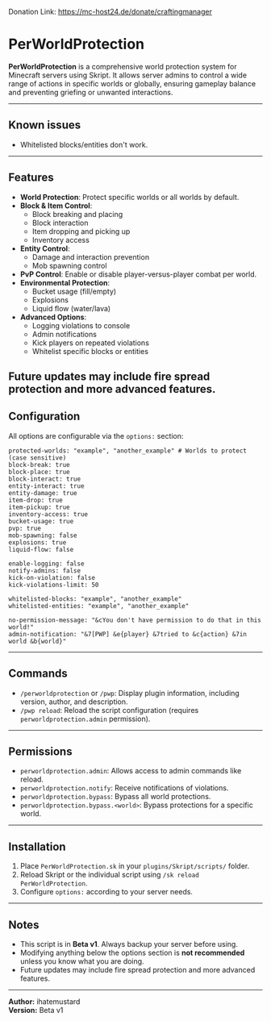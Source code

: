 Donation Link: https://mc-host24.de/donate/craftingmanager

# PerWorldProtection

**PerWorldProtection** is a comprehensive world protection system for Minecraft servers using Skript. It allows server admins to control a wide range of actions in specific worlds or globally, ensuring gameplay balance and preventing griefing or unwanted interactions.

---
## Known issues
- Whitelisted blocks/entities don't work.

---
## Features

- **World Protection**: Protect specific worlds or all worlds by default.
- **Block & Item Control**:
  - Block breaking and placing
  - Block interaction
  - Item dropping and picking up
  - Inventory access
- **Entity Control**:
  - Damage and interaction prevention
  - Mob spawning control
- **PvP Control**: Enable or disable player-versus-player combat per world.
- **Environmental Protection**:
  - Bucket usage (fill/empty)
  - Explosions
  - Liquid flow (water/lava)
- **Advanced Options**:
  - Logging violations to console
  - Admin notifications
  - Kick players on repeated violations
  - Whitelist specific blocks or entities


Future updates may include fire spread protection and more advanced features.
---

## Configuration

All options are configurable via the `options:` section:

```
protected-worlds: "example", "another_example" # Worlds to protect (case sensitive)
block-break: true
block-place: true
block-interact: true
entity-interact: true
entity-damage: true
item-drop: true
item-pickup: true
inventory-access: true
bucket-usage: true
pvp: true
mob-spawning: false
explosions: true
liquid-flow: false

enable-logging: false
notify-admins: false
kick-on-violation: false
kick-violations-limit: 50

whitelisted-blocks: "example", "another_example"
whitelisted-entities: "example", "another_example"

no-permission-message: "&cYou don't have permission to do that in this world!"
admin-notification: "&7[PWP] &e{player} &7tried to &c{action} &7in world &b{world}"
```
---

## Commands

- `/perworldprotection` or `/pwp`: Display plugin information, including version, author, and description.
- `/pwp reload`: Reload the script configuration (requires `perworldprotection.admin` permission).

---

## Permissions

- `perworldprotection.admin`: Allows access to admin commands like reload.
- `perworldprotection.notify`: Receive notifications of violations.
- `perworldprotection.bypass`: Bypass all world protections.
- `perworldprotection.bypass.<world>`: Bypass protections for a specific world.

---

## Installation

1. Place `PerWorldProtection.sk` in your `plugins/Skript/scripts/` folder.
2. Reload Skript or the individual script using `/sk reload PerWorldProtection`.
3. Configure `options:` according to your server needs.

---

## Notes

- This script is in **Beta v1**. Always backup your server before using.
- Modifying anything below the options section is **not recommended** unless you know what you are doing.
- Future updates may include fire spread protection and more advanced features.

---

**Author:** ihatemustard  
**Version:** Beta v1

